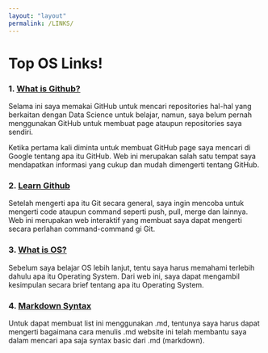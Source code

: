 ```yaml
---
layout: "layout"
permalink: /LINKS/
---
```


# Top OS Links!

### 1. [What is Github?](https://kinsta.com/knowledgebase/what-is-github/)
Selama ini saya memakai GitHub untuk mencari repositories hal-hal yang berkaitan dengan Data Science untuk belajar, namun, saya belum pernah menggunakan GitHub 
untuk membuat page ataupun repositories saya sendiri. 

Ketika pertama kali diminta untuk membuat GitHub page saya mencari di Google tentang apa itu GitHub. Web ini merupakan salah satu tempat saya mendapatkan 
informasi yang cukup dan mudah dimengerti tentang GitHub.

### 2. [Learn Github](https://learngitbranching.js.org/)
Setelah mengerti apa itu Git secara general, saya ingin mencoba untuk mengerti code ataupun command seperti push, pull, merge dan lainnya. Web ini 
merupakan web interaktif yang membuat saya dapat mengerti secara perlahan command-command gi Git.

### 3. [What is OS?](https://www.tutorialspoint.com/operating_system/os_overview.htm)
Sebelum saya belajar OS lebih lanjut, tentu saya harus memahami terlebih dahulu apa itu Operating System. Dari web ini, saya dapat mengambil kesimpulan 
secara brief tentang apa itu Operating System.

### 4. [Markdown Syntax](https://www.markdownguide.org/basic-syntax/)
Untuk dapat membuat list ini menggunakan .md, tentunya saya harus dapat mengerti bagaimana cara menulis .md website ini telah membantu saya dalam 
mencari apa saja syntax basic dari .md (markdown).
